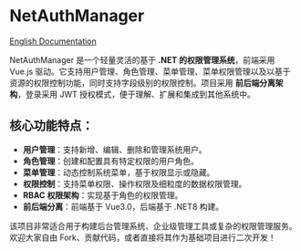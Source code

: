 # NetAuthManager  

[English Documentation](README.EN.md)

NetAuthManager 是一个轻量灵活的基于 **.NET 的权限管理系统**，前端采用 Vue.js 驱动。它支持用户管理、角色管理、菜单管理、菜单权限管理以及以基于资源的权限控制功能，同时支持字段级别的权限控制。项目采用 **前后端分离架构**，登录采用 JWT 授权模式，便于理解、扩展和集成到其他系统中。

## 核心功能特点：  
- **用户管理**：支持新增、编辑、删除和管理系统用户。  
- **角色管理**：创建和配置具有特定权限的用户角色。  
- **菜单管理**：动态控制系统菜单，基于权限显示或隐藏。  
- **权限控制**：支持菜单权限、操作权限及细粒度的数据权限管理。  
- **RBAC 权限架构**：实现基于角色的权限管理。  
- **前后端分离**：前端基于 Vue3.0，后端基于 .NET8 构建。  

该项目非常适合用于构建后台管理系统、企业级管理工具或复杂的权限管理服务。欢迎大家自由 Fork、贡献代码，或者直接将其作为基础项目进行二次开发！